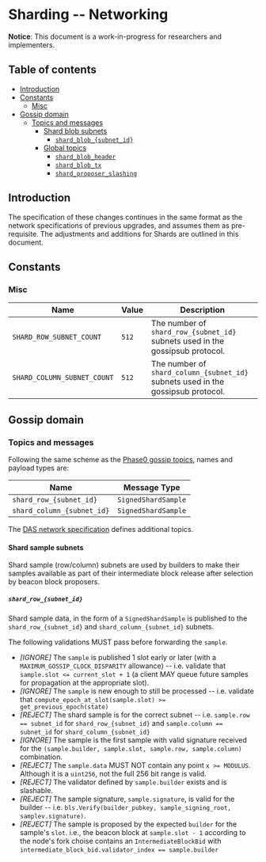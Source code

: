 # Sharding -- Networking

**Notice**: This document is a work-in-progress for researchers and implementers.

## Table of contents

<!-- TOC -->
<!-- START doctoc generated TOC please keep comment here to allow auto update -->
<!-- DON'T EDIT THIS SECTION, INSTEAD RE-RUN doctoc TO UPDATE -->

- [Introduction](#introduction)
- [Constants](#constants)
  - [Misc](#misc)
- [Gossip domain](#gossip-domain)
  - [Topics and messages](#topics-and-messages)
    - [Shard blob subnets](#shard-blob-subnets)
      - [`shard_blob_{subnet_id}`](#shard_blob_subnet_id)
    - [Global topics](#global-topics)
      - [`shard_blob_header`](#shard_blob_header)
      - [`shard_blob_tx`](#shard_blob_tx)
      - [`shard_proposer_slashing`](#shard_proposer_slashing)

<!-- END doctoc generated TOC please keep comment here to allow auto update -->
<!-- /TOC -->

## Introduction

The specification of these changes continues in the same format as the network specifications of previous upgrades, and assumes them as pre-requisite.
The adjustments and additions for Shards are outlined in this document.

## Constants

### Misc

| Name                        | Value | Description                                                                      |
| --------------------------- | ----- | -------------------------------------------------------------------------------- |
| `SHARD_ROW_SUBNET_COUNT`    | `512` | The number of `shard_row_{subnet_id}` subnets used in the gossipsub protocol.    |
| `SHARD_COLUMN_SUBNET_COUNT` | `512` | The number of `shard_column_{subnet_id}` subnets used in the gossipsub protocol. |

## Gossip domain

### Topics and messages

Following the same scheme as the [Phase0 gossip topics](../phase0/p2p-interface.md#topics-and-messages), names and payload types are:

| Name                            | Message Type             |
|---------------------------------|--------------------------|
| `shard_row_{subnet_id}`         | `SignedShardSample`      |
| `shard_column_{subnet_id}`      | `SignedShardSample`      |

The [DAS network specification](./das-p2p.md) defines additional topics.

#### Shard sample subnets

Shard sample (row/column) subnets are used by builders to make their samples available as part of their intermediate block release after selection by beacon block proposers.

##### `shard_row_{subnet_id}`

Shard sample data, in the form of a `SignedShardSample` is published to the `shard_row_{subnet_id}` and `shard_column_{subnet_id}` subnets.

The following validations MUST pass before forwarding the `sample`.

- _[IGNORE]_ The `sample` is published 1 slot early or later (with a `MAXIMUM_GOSSIP_CLOCK_DISPARITY` allowance) --
  i.e. validate that `sample.slot <= current_slot + 1`
  (a client MAY queue future samples for propagation at the appropriate slot).
- _[IGNORE]_ The `sample` is new enough to still be processed --
  i.e. validate that `compute_epoch_at_slot(sample.slot) >= get_previous_epoch(state)`
- _[REJECT]_ The shard sample is for the correct subnet --
  i.e. `sample.row == subnet_id` for `shard_row_{subnet_id}` and `sample.column == subnet_id` for `shard_column_{subnet_id}`
- _[IGNORE]_ The sample is the first sample with valid signature received for the `(sample.builder, sample.slot, sample.row, sample.column)` combination.
- _[REJECT]_ The `sample.data` MUST NOT contain any point `x >= MODULUS`. Although it is a `uint256`, not the full 256 bit range is valid.
- _[REJECT]_ The validator defined by `sample.builder` exists and is slashable.
- _[REJECT]_ The sample signature, `sample.signature`, is valid for the builder --
  i.e. `bls.Verify(builder_pubkey, sample_signing_root, samplev.signature)`.
- _[REJECT]_ The sample is proposed by the expected `builder` for the sample's `slot`.
  i.e., the beacon block at `sample.slot - 1` according to the node's fork choise contains an `IntermediateBlockBid`
  with `intermediate_block_bid.validator_index == sample.builder`

